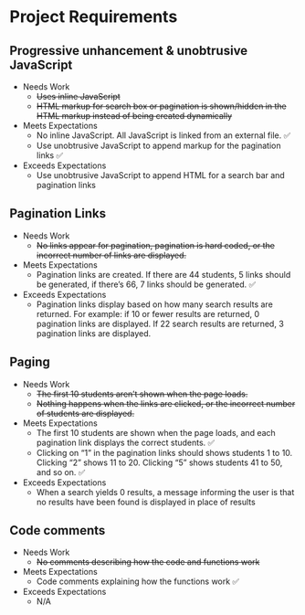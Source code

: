 # Project Requirements
## Progressive unhancement & unobtrusive JavaScript
* Needs Work
  * ~~Uses inline JavaScript~~
  * ~~HTML markup for search box or pagination is shown/hidden in the HTML markup instead of being created dynamically~~
* Meets Expectations
  * No inline JavaScript. All JavaScript is linked from an external file. :white_check_mark:
  * Use unobtrusive JavaScript to append markup for the pagination links :white_check_mark:
* Exceeds Expectations
  * Use unobtrusive JavaScript to append HTML for a search bar and pagination links
## Pagination Links
* Needs Work
  * ~~No links appear for pagination, pagination is hard coded, or the incorrect number of links are displayed.~~
* Meets Expectations
  * Pagination links are created. If there are 44 students, 5 links should be generated, if there’s 66, 7 links should be generated. :white_check_mark:
* Exceeds Expectations
  * Pagination links display based on how many search results are returned. For example: if 10 or fewer results are returned, 0 pagination links are displayed. If 22 search results are returned, 3 pagination links are displayed.
## Paging
* Needs Work
  * ~~The first 10 students aren’t shown when the page loads.~~
  * ~~Nothing happens when the links are clicked, or the incorrect number of students are displayed.~~
* Meets Expectations
  * The first 10 students are shown when the page loads, and each pagination link displays the correct students. :white_check_mark:
  * Clicking on “1” in the pagination links should shows students 1 to 10. Clicking “2” shows 11 to 20. Clicking “5” shows students 41 to 50, and so on. :white_check_mark:
* Exceeds Expectations
  * When a search yields 0 results, a message informing the user is that no results have been found is displayed in place of results
## Code comments
* Needs Work
  * ~~No comments describing how the code and functions work~~
* Meets Expectations
  * Code comments explaining how the functions work :white_check_mark:
* Exceeds Expectations
  * N/A
